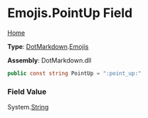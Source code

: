 # Emojis\.PointUp Field

[Home](../../../README.md)

**Type**: [DotMarkdown](../../README.md)\.[Emojis](../README.md)

**Assembly**: DotMarkdown\.dll

```csharp
public const string PointUp = ":point_up:"
```

### Field Value

System\.[String](https://docs.microsoft.com/en-us/dotnet/api/system.string)